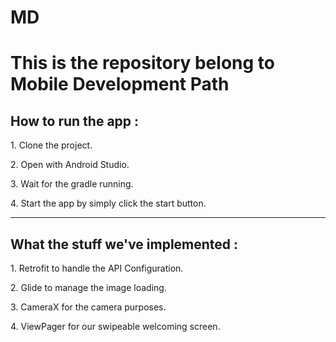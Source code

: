 # MD
# This is the repository belong to Mobile Development Path

<H2>How to run the app :</H2>
<p>1. Clone the project.</p>
<p>2. Open with Android Studio.</p>
<p>3. Wait for the gradle running.</p>
<p>4. Start the app by simply click the start button.</p>

<hr>

<H2>What the stuff we've implemented :</H2>
<p>1. Retrofit to handle the API Configuration.</p>
<p>2. Glide to manage the image loading.</p>
<p>3. CameraX for the camera purposes.</p>
<p>4. ViewPager for our swipeable welcoming screen.</p>



